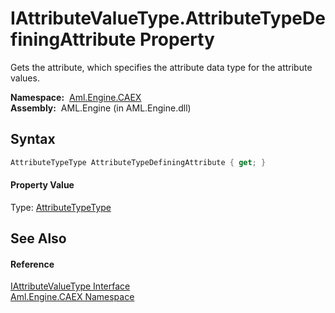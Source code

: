 IAttributeValueType.AttributeTypeDefiningAttribute Property
===========================================================
Gets the attribute, which specifies the attribute data type for the attribute values.

  **Namespace:**  [Aml.Engine.CAEX][1]  
  **Assembly:**  AML.Engine (in AML.Engine.dll)

Syntax
------

```csharp
AttributeTypeType AttributeTypeDefiningAttribute { get; }
```

#### Property Value
Type: [AttributeTypeType][2]

See Also
--------

#### Reference
[IAttributeValueType Interface][3]  
[Aml.Engine.CAEX Namespace][1]  

[1]: ../README.md
[2]: ../AttributeTypeType/README.md
[3]: README.md
[4]: https://www.automationml.org
[5]: ../../icons/logoShade.png